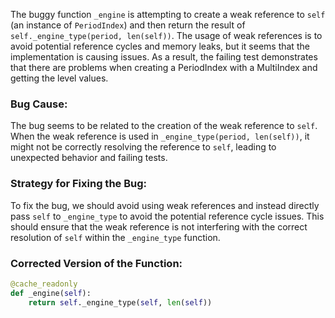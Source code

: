 The buggy function `_engine` is attempting to create a weak reference to `self` (an instance of `PeriodIndex`) and then return the result of `self._engine_type(period, len(self))`. The usage of weak references is to avoid potential reference cycles and memory leaks, but it seems that the implementation is causing issues. As a result, the failing test demonstrates that there are problems when creating a PeriodIndex with a MultiIndex and getting the level values.

### Bug Cause:
The bug seems to be related to the creation of the weak reference to `self`. When the weak reference is used in `_engine_type(period, len(self))`, it might not be correctly resolving the reference to `self`, leading to unexpected behavior and failing tests.

### Strategy for Fixing the Bug:
To fix the bug, we should avoid using weak references and instead directly pass `self` to `_engine_type` to avoid the potential reference cycle issues. This should ensure that the weak reference is not interfering with the correct resolution of `self` within the `_engine_type` function.

### Corrected Version of the Function:
```python
@cache_readonly
def _engine(self):
    return self._engine_type(self, len(self))
```
